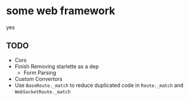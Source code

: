 # some web framework

yes

## TODO

- Cors
- Finish Removing starlette as a dep
  - Form Parsing
- Custom Convertors
- Use `BaseRoute._match` to reduce duplicated code in `Route._match` and `WebSocketRoute._match`
